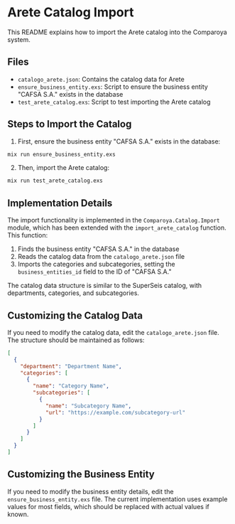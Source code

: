 # Arete Catalog Import

This README explains how to import the Arete catalog into the Comparoya system.

## Files

- `catalogo_arete.json`: Contains the catalog data for Arete
- `ensure_business_entity.exs`: Script to ensure the business entity "CAFSA S.A." exists in the database
- `test_arete_catalog.exs`: Script to test importing the Arete catalog

## Steps to Import the Catalog

1. First, ensure the business entity "CAFSA S.A." exists in the database:

```bash
mix run ensure_business_entity.exs
```

2. Then, import the Arete catalog:

```bash
mix run test_arete_catalog.exs
```

## Implementation Details

The import functionality is implemented in the `Comparoya.Catalog.Import` module, which has been extended with the `import_arete_catalog` function. This function:

1. Finds the business entity "CAFSA S.A." in the database
2. Reads the catalog data from the `catalogo_arete.json` file
3. Imports the categories and subcategories, setting the `business_entities_id` field to the ID of "CAFSA S.A."

The catalog data structure is similar to the SuperSeis catalog, with departments, categories, and subcategories.

## Customizing the Catalog Data

If you need to modify the catalog data, edit the `catalogo_arete.json` file. The structure should be maintained as follows:

```json
[
  {
    "department": "Department Name",
    "categories": [
      {
        "name": "Category Name",
        "subcategories": [
          {
            "name": "Subcategory Name",
            "url": "https://example.com/subcategory-url"
          }
        ]
      }
    ]
  }
]
```

## Customizing the Business Entity

If you need to modify the business entity details, edit the `ensure_business_entity.exs` file. The current implementation uses example values for most fields, which should be replaced with actual values if known.

